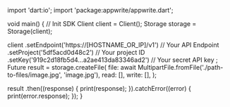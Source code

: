 import 'dart:io';
import 'package:appwrite/appwrite.dart';

void main() { // Init SDK
  Client client = Client();
  Storage storage = Storage(client);

  client
    .setEndpoint('https://[HOSTNAME_OR_IP]/v1') // Your API Endpoint
    .setProject('5df5acd0d48c2') // Your project ID
    .setKey('919c2d18fb5d4...a2ae413da83346ad2') // Your secret API key
  ;
  Future result = storage.createFile(
    file: await MultipartFile.fromFile('./path-to-files/image.jpg', 'image.jpg'),
    read: [],
    write: [],
  );

  result
    .then((response) {
      print(response);
    }).catchError((error) {
      print(error.response);
  });
}
